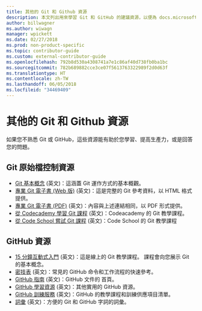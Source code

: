```yaml
---
title: 其他的 Git 和 Github 資源
description: 本文列出用來學習 Git 和 GitHub 的建議資源，以便為 docs.microsoft.com 做出貢獻。
author: billwagner
ms.author: wiwagn
manager: wpickett
ms.date: 02/27/2018
ms.prod: non-product-specific
ms.topic: contributor-guide
ms.custom: external-contributor-guide
ms.openlocfilehash: 792b8d530a4308741a7e1c86af40d738fb0ba1bc
ms.sourcegitcommit: 782b689882cce3ce07f5613763322989f2d0d63f
ms.translationtype: HT
ms.contentlocale: zh-TW
ms.lasthandoff: 06/05/2018
ms.locfileid: "34469409"
---
```

# <a name="additional-git-and-github-resources"></a>其他的 Git 和 Github 資源

如果您不熟悉 Git 或 GitHub，這些資源能有助於您學習、提高生產力，或是回答您的問題。

## <a name="git-source-control-resources"></a>Git 原始檔控制資源

- [Git 基本概念](https://go.microsoft.com/fwlink/?linkid=853939) \(英文\)：這涵蓋 Git 運作方式的基本概觀。
- [專業 Git 電子書 (Web 版)](https://go.microsoft.com/fwlink/?linkid=853940) \(英文\)：這是完整的 Git 參考資料，以 HTML 格式提供。
- [專業 Git 電子書 (PDF)](https://progit2.s3.amazonaws.com/en/2016-03-22-f3531/progit-en.1084.pdf) \(英文\)：內容與上述連結相同，以 PDF 形式提供。
- [從 Codecademy 學習 Git 課程](https://www.codecademy.com/learn/learn-git) \(英文\)：Codeacademy 的 Git 教學課程。
- [從 Code School 嘗試 Git 課程](https://www.codeschool.com/courses/try-git) \(英文\)：Code School 的 Git 教學課程

## <a name="github-resources"></a>GitHub 資源

- [15 分鐘互動式入門](https://try.github.io/) \(英文\)：這是線上的 Git 教學課程。 課程會向您展示 Git 的基本概念。
- [密技表](https://go.microsoft.com/fwlink/?linkid=853941) \(英文\)：常見的 GitHub 命令和工作流程的快速參考。
- [GitHub 指南](https://guides.github.com/) \(英文\)：GitHub 文件的 首頁。
- [GitHub 學習資源](https://help.github.com/articles/git-and-github-learning-resources/) \(英文\)：其他實用的 GitHub 資源。
- [GitHub 訓練服務](https://services.github.com/training/) \(英文\)：GitHub 的教學課程和訓練供應項目清單。
- [詞彙](https://help.github.com/articles/github-glossary) \(英文\)：方便的 Git 和 GitHub 字詞的詞彙。
